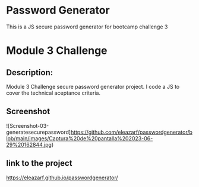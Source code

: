 # Password Generator
This is a JS secure password generator for bootcamp challenge 3

# Module 3 Challenge

## Description:<br>
Module 3 Challenge secure password generator project. I code a JS to cover the technical aceptance criteria.<br>


## Screenshot<br>
![Screenshot-03-generatesecurepassword]https://github.com/eleazarf/passwordgenerator/blob/main/images/Captura%20de%20pantalla%202023-06-29%20162844.jpg)
<br>

## link to the project <br>
https://eleazarf.github.io/passwordgenerator/<br>